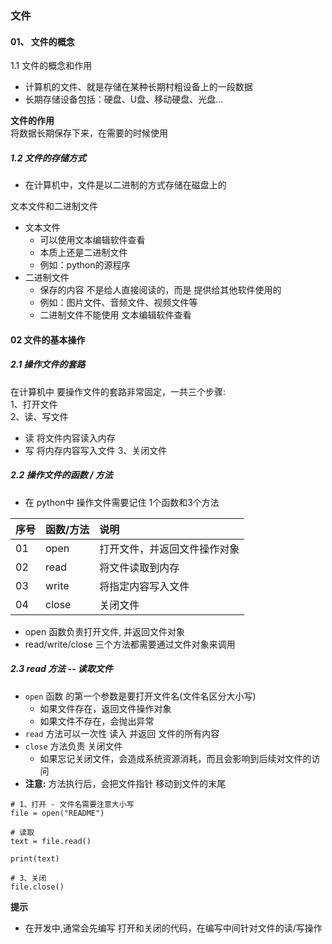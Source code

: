 ### 文件
#### 01、 文件的概念
1.1 文件的概念和作用
- 计算机的文件、就是存储在某种长期村粗设备上的一段数据
- 长期存储设备包括：硬盘、U盘、移动硬盘、光盘...

**文件的作用**   
将数据长期保存下来，在需要的时候使用

##### 1.2 文件的存储方式
- 在计算机中，文件是以二进制的方式存储在磁盘上的

文本文件和二进制文件
- 文本文件
  - 可以使用文本编辑软件查看
  - 本质上还是二进制文件
  - 例如：python的源程序
- 二进制文件
  - 保存的内容 不是给人直接阅读的，而是 提供给其他软件使用的
  - 例如：图片文件、音频文件、视频文件等
  - 二进制文件不能使用 文本编辑软件查看

#### 02 文件的基本操作
##### 2.1 操作文件的套路
在计算机中 要操作文件的套路非常固定，一共三个步骤:   
1、打开文件    
2、读、写文件   
- 读 将文件内容读入内存
- 写 将内存内容写入文件
3、关闭文件

##### 2.2 操作文件的函数 / 方法
- 在 python中 操作文件需要记住 1个函数和3个方法

| 序号 | 函数/方法 | 说明 |
| :--- | :--- | :---| 
| 01 | open | 打开文件，并返回文件操作对象|
| 02 | read | 将文件读取到内存 |
| 03 | write | 将指定内容写入文件 |
| 04 | close | 关闭文件 |
- open 函数负责打开文件, 并返回文件对象
- read/write/close 三个方法都需要通过文件对象来调用

##### 2.3 read 方法 -- 读取文件
- `open` 函数 的第一个参数是要打开文件名(文件名区分大小写)
  - 如果文件存在，返回文件操作对象
  - 如果文件不存在，会抛出异常
- `read` 方法可以一次性 读入 并返回 文件的所有内容
- `close` 方法负责 关闭文件
  - 如果忘记关闭文件，会造成系统资源消耗，而且会影响到后续对文件的访问
- **注意:** 方法执行后，会把文件指针 移动到文件的末尾

```
# 1、打开 - 文件名需要注意大小写
file = open("README")

# 读取
text = file.read()

print(text)

# 3、关闭
file.close()
```

**提示**
- 在开发中,通常会先编写 打开和关闭的代码，在编写中间针对文件的读/写操作